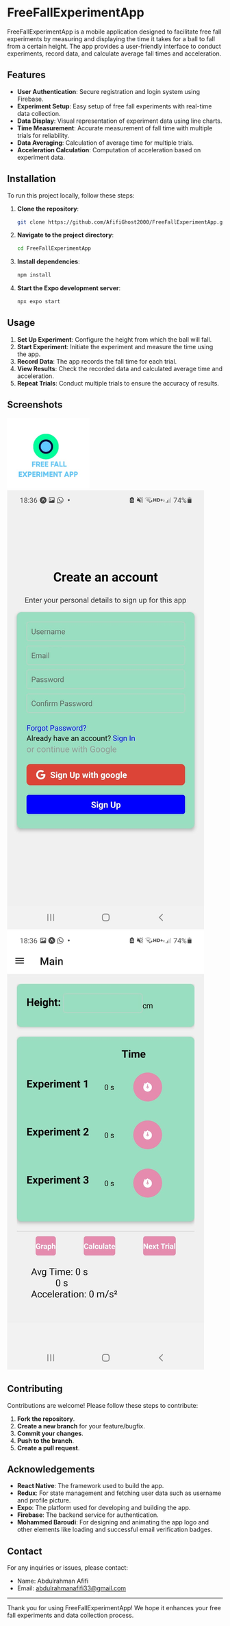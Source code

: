 # FreeFallExperimentApp

FreeFallExperimentApp is a mobile application designed to facilitate free fall experiments by measuring and displaying the time it takes for a ball to fall from a certain height. The app provides a user-friendly interface to conduct experiments, record data, and calculate average fall times and acceleration.

## Features

- **User Authentication**: Secure registration and login system using Firebase.
- **Experiment Setup**: Easy setup of free fall experiments with real-time data collection.
- **Data Display**: Visual representation of experiment data using line charts.
- **Time Measurement**: Accurate measurement of fall time with multiple trials for reliability.
- **Data Averaging**: Calculation of average time for multiple trials.
- **Acceleration Calculation**: Computation of acceleration based on experiment data.

## Installation

To run this project locally, follow these steps:

1. **Clone the repository**:
    ```sh
    git clone https://github.com/AfifiGhost2000/FreeFallExperimentApp.git
    ```

2. **Navigate to the project directory**:
    ```sh
    cd FreeFallExperimentApp
    ```

3. **Install dependencies**:
    ```sh
    npm install
    ```

4. **Start the Expo development server**:
    ```sh
    npx expo start
    ```

## Usage

1. **Set Up Experiment**: Configure the height from which the ball will fall.
2. **Start Experiment**: Initiate the experiment and measure the time using the app.
3. **Record Data**: The app records the fall time for each trial.
4. **View Results**: Check the recorded data and calculated average time and acceleration.
5. **Repeat Trials**: Conduct multiple trials to ensure the accuracy of results.

## Screenshots

![Logo](screenshots/app-logo.png)
![Registration Screen](screenshots/register.jpg)
![Experiment Screen](screenshots/main.jpg)


## Contributing

Contributions are welcome! Please follow these steps to contribute:

1. **Fork the repository**.
2. **Create a new branch** for your feature/bugfix.
3. **Commit your changes**.
4. **Push to the branch**.
5. **Create a pull request**.


## Acknowledgements

- **React Native**: The framework used to build the app.
- **Redux**: For state management and fetching user data such as username and profile picture.
- **Expo**: The platform used for developing and building the app.
- **Firebase**: The backend service for authentication.
- **Mohammed Baroudi**: For designing and animating the app logo and other elements like loading and successful email verification badges.
  

## Contact

For any inquiries or issues, please contact:

- Name: Abdulrahman Afifi
- Email: abdulrahmanafifi33@gmail.com

---

Thank you for using FreeFallExperimentApp! We hope it enhances your free fall experiments and data collection process.
